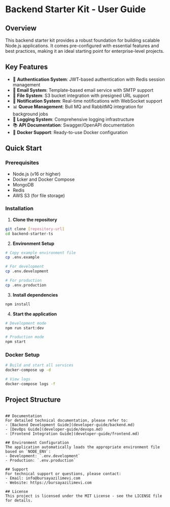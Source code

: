 # Backend Starter Kit - User Guide

## Overview

This backend starter kit provides a robust foundation for building scalable Node.js applications. It comes pre-configured with essential features and best practices, making it an ideal starting point for enterprise-level projects.

## Key Features

- 🔐 **Authentication System**: JWT-based authentication with Redis session management
- 📧 **Email System**: Template-based email service with SMTP support
- 📁 **File System**: S3 bucket integration with presigned URL support
- 📨 **Notification System**: Real-time notifications with WebSocket support
- 📊 **Queue Management**: Bull MQ and RabbitMQ integration for background jobs
- 📝 **Logging System**: Comprehensive logging infrastructure
- 📚 **API Documentation**: Swagger/OpenAPI documentation
- 🐳 **Docker Support**: Ready-to-use Docker configuration

## Quick Start

### Prerequisites

- Node.js (v16 or higher)
- Docker and Docker Compose
- MongoDB
- Redis
- AWS S3 (for file storage)

### Installation

1. **Clone the repository**

```bash
git clone [repository-url]
cd backend-starter-ts
```

2. **Environment Setup**

```bash
# Copy example environment file
cp .env.example

# For development
cp .env.development

# For production
cp .env.production
```

3. **Install dependencies**

```bash
npm install
```

4. **Start the application**

```bash
# Development mode
npm run start:dev

# Production mode
npm start
```

### Docker Setup

```bash
# Build and start all services
docker-compose up -d

# View logs
docker-compose logs -f
```

## Project Structure

```

## Documentation
For detailed technical documentation, please refer to:
- [Backend Development Guide](developer-guide/backend.md)
- [DevOps Guide](developer-guide/devops.md)
- [Frontend Integration Guide](developer-guide/frontend.md)

## Environment Configuration
The application automatically loads the appropriate environment file based on `NODE_ENV`:
- Development: `.env.development`
- Production: `.env.production`

## Support
For technical support or questions, please contact:
- Email: info@bursayazilimevi.com
- Website: https://bursayazilimevi.com

## License
This project is licensed under the MIT License - see the LICENSE file for details.
```
